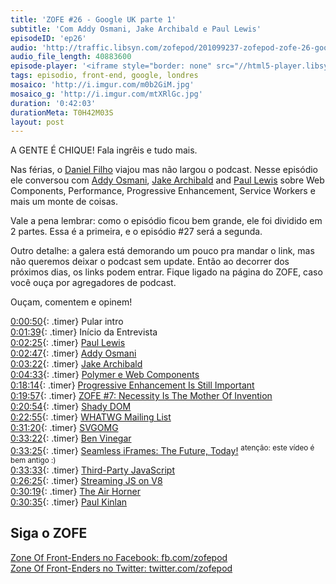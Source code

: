 ```yaml
---
title: 'ZOFE #26 - Google UK parte 1'
subtitle: 'Com Addy Osmani, Jake Archibald e Paul Lewis'
episodeID: 'ep26'
audio: 'http://traffic.libsyn.com/zofepod/201099237-zofepod-zofe-26-google-uk-parte-1.m4a'
audio_file_length: 40883600
episode-player: '<iframe style="border: none" src="//html5-player.libsyn.com/embed/episode/id/7032628/height/90/theme/custom/autoplay/no/autonext/no/thumbnail/yes/preload/no/no_addthis/no/direction/backward/render-playlist/no/custom-color/87A93A/" height="90" width="100%" scrolling="no"  allowfullscreen webkitallowfullscreen mozallowfullscreen oallowfullscreen msallowfullscreen></iframe>'
tags: episodio, front-end, google, londres
mosaico: 'http://i.imgur.com/m0b2GiM.jpg'
mosaico_g: 'http://i.imgur.com/mtXRlGc.jpg'
duration: '0:42:03'
durationMeta: T0H42M03S
layout: post
---
```


A GENTE É CHIQUE! Fala ingrêis e tudo mais.

Nas férias, o [Daniel Filho](https://twitter.com/danielfilho) viajou mas não largou o podcast. Nesse episódio ele conversou com [Addy Osmani](https://twitter.com/addyosmani/), [Jake Archibald](https://twitter.com/jaffathecake/) and [Paul Lewis](https://twitter.com/aerotwist/) sobre Web Components, Performance, Progressive Enhancement, Service Workers e mais um monte de coisas.

<!-- excerpt -->

Vale a pena lembrar: como o episódio ficou bem grande, ele foi dividido em 2 partes. Essa é a primeira, e o episódio #27 será a segunda.

Outro detalhe: a galera está demorando um pouco pra mandar o link, mas não queremos deixar o podcast sem update. Então ao decorrer dos próximos dias, os links podem entrar. Fique ligado na página do ZOFE, caso você ouça por agregadores de podcast.

Ouçam, comentem e opinem!

[0:00:50](#t=0:00:50){: .timer} Pular intro<br>
[0:01:39](#t=0:01:39){: .timer} Início da Entrevista<br>
[0:02:25](#t=0:02:25){: .timer} [Paul Lewis](https://twitter.com/aerotwist/)<br>
[0:02:47](#t=0:02:47){: .timer} [Addy Osmani](https://twitter.com/addyosmani/)<br>
[0:03:22](#t=0:03:22){: .timer} [Jake Archibald](https://twitter.com/jaffathecake/)<br>
[0:04:33](#t=0:04:33){: .timer} [Polymer e Web Components](https://www.polymer-project.org/)<br>
[0:18:14](#t=0:18:14){: .timer} [Progressive Enhancement Is Still Important](http://jakearchibald.com/2013/progressive-enhancement-still-important/)<br>
[0:19:57](#t=0:19:57){: .timer} [ZOFE #7: Necessity Is The Mother Of Invention](http://zofe.com.br/posts/necessity-is-the-mother-of-invention/)<br>
[0:20:54](#t=0:20:54){: .timer} [Shady DOM](https://www.polymer-project.org/0.8/docs/devguide/local-dom.html)<br>
[0:22:55](#t=0:22:55){: .timer} [WHATWG Mailing List](https://whatwg.org/mailing-list)<br>
[0:31:20](#t=0:31:20){: .timer} [SVGOMG](http://jakearchibald.github.io/svgomg/)<br>
[0:33:22](#t=0:33:22){: .timer} [Ben Vinegar](https://twitter.com/bentlegen)<br>
[0:33:25](#t=0:33:25){: .timer} [Seamless iFrames: The Future, Today!](https://www.youtube.com/watch?v=gQCm8VYn93Y) <sup>atenção: este vídeo é bem antigo :)</sup><br>
[0:33:33](#t=0:33:33){: .timer} [Third-Party JavaScript](http://www.amazon.com/Third-Party-JavaScript-Ben-Vinegar/dp/1617290548/ref=sr_1_1?ie=UTF8&qid=1429870979&sr=8-1)<br>
[0:26:25](#t=0:26:25){: .timer} [Streaming JS on V8](http://blog.chromium.org/2015/03/new-javascript-techniques-for-rapid.html)<br>
[0:30:19](#t=0:30:19){: .timer} [The Air Horner](https://theairhorner.appspot.com/)<br>
[0:30:35](#t=0:30:35){: .timer} [Paul Kinlan](https://twitter.com/paul_kinlan)<br>

## Siga o ZOFE

[Zone Of Front-Enders no Facebook: fb.com/zofepod](http://fb.com/zofepod/ 'ZOFE no Facebook: fb.com/zofepod')<br>
[Zone Of Front-Enders no Twitter: twitter.com/zofepod](http://twitter.com/zofepod/ 'ZOFE no Twitter')<br>
